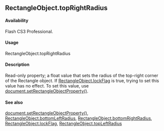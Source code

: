 ## RectangleObject.topRightRadius

#### Availability

Flash CS3 Professional.

#### Usage

RectangleObject.topRightRadius

#### Description

Read-only property; a float value that sets the radius of the top-right corner of the Rectangle object. If
[RectangleObject.lockFlag](#!wielmic/developers-animatesdk-docs/test/Rectangle_object/RectangleObjec2.md) is true, trying to set this value has no effect. To set this value, use [document.setRectangleObjectProperty()](#!wielmic/developers-animatesdk-docs/test/Document_object/docu9643.md).

#### See also

[document.setRectangleObjectProperty()](#!wielmic/developers-animatesdk-docs/test/Document_object/docu9643.md), [RectangleObject.bottomLeftRadius](#!wielmic/developers-animatesdk-docs/test/Rectangle_object/RectangleObject.md), [RectangleObject.bottomRightRadius](#!wielmic/developers-animatesdk-docs/test/Rectangle_object/RectangleObjec1.md), [RectangleObject.lockFlag](#!wielmic/developers-animatesdk-docs/test/Rectangle_object/RectangleObjec2.md), [RectangleObject.topLeftRadius](#!wielmic/developers-animatesdk-docs/test/Rectangle_object/RectangleObjec3.md)
